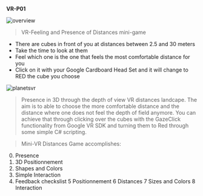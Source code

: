 **VR-P01**

![overview](https://cloud.githubusercontent.com/assets/17754060/20230861/81aab7c0-a834-11e6-9cdf-20f3d05d38db.png)

> VR-Feeling and Presence of Distances mini-game

  * There are cubes in front of you at distances between 2.5 and 30 meters
  * Take the time to look at them
  * Feel which one is the one that feels the most comfortable distance for you 
  * Click on it with your Google Cardboard Head Set and it will change to RED the cube you choose
  
![planetsvr](https://cloud.githubusercontent.com/assets/17754060/20501895/1a78ca0c-b012-11e6-8287-572e3d3b9cb8.jpg)

> Presence in 3D through the depth of view VR distances landcape. The aim is to able to choose the more comfortable distance
and the distance where one does not feel the depth of field anymore. You can achieve that through clicking over the cubes with the GazeClick functionality from Google VR SDK and turning them to Red through some simple C# scripting.


> Mini-VR Distances Game accomplishes:

  0. Presence
  1. 3D Positionnement
  2. Shapes and Colors
  3. Simple Interaction
  4. Feedback checkslist
  5 Positionnement
  6 Distances
  7 Sizes and Colors
  8 Interaction

